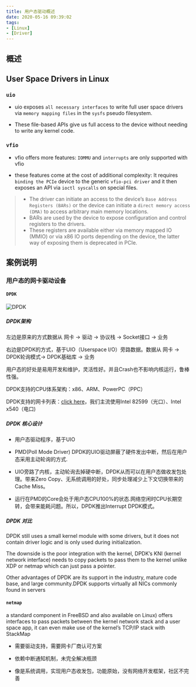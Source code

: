 ```yaml
---
title: 用户态驱动概述
date: 2020-05-16 09:39:02
tags:
- [Linux]
- [Driver]
---
```


## 概述

## User Space Drivers in Linux

### `uio`

- uio exposes `all necessary interfaces` to write full user space
drivers via `memory mapping files` in the `sysfs` pseudo filesystem.

- These file-based APIs give us full access to the device
without needing to write any kernel code.

### `vfio`

- vfio offers more features: `IOMMU` and `interrupts` are only
supported with vfio

- these features come at the
cost of additional complexity: It requires `binding the PCIe`
device to the generic `vfio-pci driver` and it then exposes
an API via `ioctl syscalls` on special files.

> - The driver can initiate an access to the device’s `Base
Address Registers (BARs)` or the device can initiate a `direct
memory access (DMA)` to access arbitrary main memory locations.
> - BARs are used by the device to expose configuration
and control registers to the drivers. 
> - These registers are available
either via memory mapped IO (MMIO) or via x86 IO
ports depending on the device, the latter way of exposing
them is deprecated in PCIe.

## 案例说明

### 用户态的网卡驱动设备

#### `DPDK`

![DPDK](http://www.cnbigcloud.com/wp-content/uploads/2019/07/dpdk01.png)

##### DPDK架构

左边是原来的方式数据从 网卡 -> 驱动 -> 协议栈 -> Socket接口 -> 业务

右边是DPDK的方式，基于UIO（Userspace I/O）旁路数据。数据从 网卡 -> DPDK轮询模式-> DPDK基础库 -> 业务

用户态的好处是易用开发和维护，灵活性好。并且Crash也不影响内核运行，鲁棒性强。

DPDK支持的CPU体系架构：x86、ARM、PowerPC（PPC）

DPDK支持的网卡列表：[click here](https://core.dpdk.org/supported/)，我们主流使用Intel 82599（光口）、Intel x540（电口)

##### DPDK 核心设计

- 用户态驱动程序，基于UIO

- PMD(Poll Mode Driver) DPDK的UIO驱动屏蔽了硬件发出中断，然后在用户态采用主动轮询的方式.

- UIO旁路了内核，主动轮询去掉硬中断，DPDK从而可以在用户态做收发包处理。带来Zero Copy、无系统调用的好处，同步处理减少上下文切换带来的Cache Miss。

- 运行在PMD的Core会处于用户态CPU100%的状态.网络空闲时CPU长期空转，会带来能耗问题。所以，DPDK推出Interrupt DPDK模式。


##### DPDK 对比

DPDK still uses a small kernel module
with some drivers, but it does not contain driver logic and
is only used during initialization.

The downside is the poor
integration with the kernel, DPDK’s KNI (kernel network
interface) needs to copy packets to pass them to the kernel
unlike XDP or netmap which can just pass a pointer.

Other
advantages of DPDK are its support in the industry, mature
code base, and large community.DPDK supports virtually
all NICs commonly found in servers

#### `netmap`

a standard component in FreeBSD and also available
on Linux) offers interfaces to pass packets between the
kernel network stack and a user space app, it can even make
use of the kernel’s TCP/IP stack with StackMap

- 需要驱动支持，需要网卡厂商认可方案

- 依赖中断通知机制，未完全解决瓶颈

- 像是系统调用，实现用户态收发包，功能原始，没有网络开发框架，社区不完善


